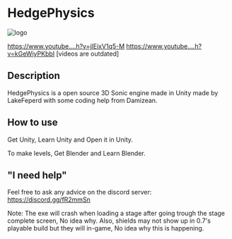 # HedgePhysics

![logo](http://i.imgur.com/4w4Scv2.png)

https://www.youtube....h?v=jIEixV1q5-M
https://www.youtube....h?v=kGeWiyPKbbI
[videos are outdated]

## Description

HedgePhysics is a open source 3D Sonic engine made in Unity made by LakeFeperd with some coding help from Damizean.

## How to use

Get Unity, Learn Unity and Open it in Unity.

To make levels, Get Blender and Learn Blender.

## "I need help"

Feel free to ask any advice on the discord server: https://discord.gg/fR2mmSn

Note: The exe will crash when loading a stage after going trough the stage complete screen, No idea why.
Also, shields may not show up in 0.7's playable build but they will in-game, No idea why this is happening.
